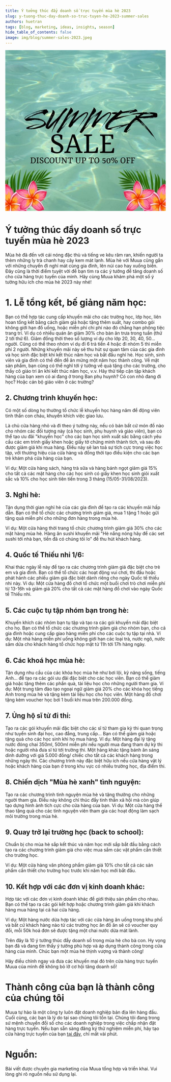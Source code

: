 ```yaml
---
title: Ý tưởng thúc đẩy doanh số trực tuyến mùa hè 2023
slug: y-tuong-thuc-day-doanh-so-truc-tuyen-he-2023-summer-sales
authors: huetran
tags: [blog, marketing, ideas, insights, season]
hide_table_of_contents: false
image: img/blog/summer-sales-2023.jpeg
---
```


![Summer Sales - Khuyến mại mùa hè 2023](../static/img/summer-sales-2023.jpeg)

# Ý tưởng thúc đẩy doanh số trực tuyến mùa hè 2023

Mùa hè đã đến với cái nóng đặc thù và tiếng ve kêu râm ran, khiến người ta thèm những ly trà chanh hay cây kem mát lạnh. Mùa hè với Muua cũng gắn với những chuyến đi nghỉ mát cùng gia đình, lên núi cao hay xuống biển. Đây cũng là thời điểm tuyệt vời để bạn tìm ra các ý tưởng để tăng doanh số cho cửa hàng trực tuyến của mình. Hãy cùng Muua khám phá một số ý tưởng hữu ích cho mùa hè 2023 này nhé!

# 1. Lễ tổng kết, bế giảng năm học: 

Bạn có thể hợp tác cung cấp khuyến mãi cho các trường học, lớp học, liên hoan tổng kết bằng cách giảm giá hoặc tặng thêm suất, hay combo gói không giới hạn đồ uống, hoặc miễn phí chi phí nào đó chẳng hạn phông tiệc trang trí.
Ví dụ có nhiều quán ăn giảm 30% cho bàn ăn trưa trong tuần (thứ 2 tới thứ 6). Giảm đồng thời theo số lượng ví dụ cho lớp 20, 30, 40, 50... người.  Cũng có thể theo nhóm ví dụ đi 6 trả tiền 4 hoặc đi nhóm 5 thì miễn phí 2 người. Những khuyến mãi này sẽ thu hút sự quan tâm của các gia đình và học sinh đặc biệt khi kết thúc năm học và bắt đầu nghỉ hè. Học sinh, sinh viên và gia đình có thể đến để ăn mừng một năm học thành công.
Về mặt sản phẩm, bạn cũng có thể nghĩ tới ý tưởng về quà tặng cho các trường, cho thầy cô giáo tri ân khi kết thúc năm học, v.v. 
Hãy thử tiếp cận tập khách hàng của bạn xem có ai đang ở trong Ban phụ huynh? Có con nhỏ đang đi học? Hoặc cán bộ giáo viên ở các trường? 

## 2. Chương trình khuyến học: 

Có một số dòng họ thường tổ chức lễ khuyến học hàng năm để động viên tinh thần con cháu, khuyến khích việc giao lưu.

Là chủ cửa hàng nhỏ và đi theo ý tưởng này, nếu có bán bất cứ món đồ nào cho nhóm các đối tượng này (cả học sinh, phụ huynh và giáo viên), bạn có thể tạo ưu đãi "khuyến học" cho các bạn học sinh xuất sắc bằng cách yêu cầu các em trình giấy khen hoặc giấy tờ chứng minh thành tích, và sau đó được giảm giá khi mua hàng. Điều này sẽ lan toả sự tích cực trong việc học tập, với thương hiệu của cửa hàng và đồng thời tạo điều kiện cho các bạn trẻ khám phá cửa hàng của bạn.

Ví dụ: Một cửa hàng sách, hàng trà sữa và hàng bánh ngọt giảm giá 15% cho tất cả các mặt hàng cho các học sinh có giấy khen học sinh giỏi xuất sắc và 10% cho học sinh tiên tiến trong 3 tháng (15/05-31/08/2023).

## 3. Nghỉ hè: 

Tận dụng thời gian nghỉ hè của các gia đình để tạo ra các khuyến mãi hấp dẫn. Bạn có thể tổ chức các chương trình giảm giá, mua 1 tặng 1 hoặc gửi tặng quà miễn phí cho những đơn hàng trong mùa hè.

Ví dụ: Một cửa hàng thời trang tổ chức chương trình giảm giá 30% cho các mặt hàng mùa hè. Hàng ăn sushi khuyến mãi "Hè nắng nóng hãy để các set sushi tới nhà bạn, tiền đã có chúng tôi lo" để thu hút khách hàng. 

## 4. Quốc tế Thiếu nhi 1/6: 
Khai thác ngày lễ này để tạo ra các chương trình giảm giá đặc biệt cho trẻ em và gia đình. Bạn có thể tổ chức các hoạt động vui chơi, thi đấu hoặc phát hành các phiếu giảm giá đặc biệt dành riêng cho ngày Quốc tế thiếu nhi này.
Ví dụ: Một cửa hàng đồ chơi tổ chức một buổi chơi trò chơi miễn phí từ 13-16h và giảm giá 20% cho tất cả các mặt hàng đồ chơi vào ngày Quốc tế Thiếu nhi.

## 5. Các cuộc tụ tập nhóm bạn trong hè: 

Khuyến khích các nhóm bạn tụ tập và tạo ra các gói khuyến mãi đặc biệt cho họ. Bạn có thể tổ chức các chương trình giảm giá cho nhóm bạn, cho cả gia đình hoặc cung cấp giao hàng miễn phí cho các cuộc tụ tập tại nhà. 
Ví dụ: Một nhà hàng miễn phí uống không giới hạn các loại trà, nước ngô, nước sâm dứa cho khách hàng tổ chức họp mặt từ 11h tới 17h hàng ngày.

## 6. Các khoá học mùa hè: 
Tận dụng nhu cầu của các khóa học mùa hè như bơi lội, kỹ năng sống, tiếng Anh... để tạo ra các gói ưu đãi đặc biệt cho các học viên. Bạn có thể giảm giá hoặc tặng thêm các phần quà, tài liệu học cho những người tham gia.
Ví dụ: Một trung tâm đào tạo ngoại ngữ giảm giá 20% cho các khóa học tiếng Anh trong mùa hè và tặng kèm tài liệu học cho học viên. Một hàng đồ chơi tặng kèm voucher học bơi 1 buổi khi mua trên 200.000 đồng. 

## 7. Ủng hộ sĩ tử đi thi: 

Tạo ra các gói khuyến mãi đặc biệt cho các sĩ tử tham gia kỳ thi quan trọng như tuyển sinh đại học, cao đẳng, trung cấp... Bạn có thể giảm giá hoặc tặng quà cho các học sinh khi họ mua hàng.
Ví dụ: Một hàng đại lý tặng nước đóng chai 350ml, 500ml miễn phí nếu người mua đang tham dự kỳ thi hoặc người nhà đưa sĩ tử tới trường thi. Một hàng khác tặng bánh ăn sáng dinh dưỡng với giá 5.000 đồng/ chiếc cho tất cả các khách hàng trong những ngày thi. 
Các chương trình này đặc biệt hữu ích nếu cửa hàng vật lý hoặc khách hàng của bạn ở trong khu vực có nhiều trường học, địa điểm thi. 

## 8. Chiến dịch "Mùa hè xanh" tình nguyện: 

Tạo ra các chương trình tình nguyện mùa hè và tặng thưởng cho những người tham gia. Điều này không chỉ thúc đẩy tinh thần xã hội mà còn giúp tạo dựng hình ảnh tích cực cho cửa hàng của bạn.
Ví dụ: Một cửa hàng thể thao tặng quà cho các tình nguyện viên tham gia các hoạt động làm sạch môi trường trong mùa hè.

## 9. Quay trở lại trường học (back to school): 

Chuẩn bị cho mùa hè sắp kết thúc và năm học mới sắp bắt đầu bằng cách tạo ra các chương trình giảm giá cho việc mua sắm các vật phẩm cần thiết cho trường học.

Ví dụ: Một cửa hàng văn phòng phẩm giảm giá 10% cho tất cả các sản phẩm cần thiết cho trường học trước khi năm học mới bắt đầu.

## 10. Kết hợp với các đơn vị kinh doanh khác: 

Hợp tác với các đơn vị kinh doanh khác để giới thiệu sản phẩm cho nhau. Bạn có thể tạo ra các gói kết hợp hoặc chương trình giảm giá khi khách hàng mua hàng tại cả hai cửa hàng.

Ví dụ: Một hàng nước dừa hợp tác với các cửa hàng ăn uống trong khu phố và bất cứ khách hàng nào từ các trường học ăn đồ ăn sẽ có voucher quy đổi, mỗi 50k hoá đơn sẽ được tặng một chai nước dừa mát lành.

Trên đây là 10 ý tưởng thúc đẩy doanh số trong mùa hè cho bà con. Hy vọng bạn đã và đang tìm thấy ý tưởng phù hợp và áp dụng thành công trong cửa hàng của mình. Chúc bạn một mùa hè thịnh vượng và thành công!

Hãy điều chỉnh ngay và đưa các khuyến mại đó trên cửa hàng trực tuyến Muua của mình để không bỏ lỡ cơ hội tăng doanh số! 

# Thành công của bạn là thành công của chúng tôi

Muua tự hào là một công ty luôn đặt doanh nghiệp bản địa lên hàng đầu. Cuối cùng, các bạn là lý do tại sao chúng tôi tồn tại. Chúng tôi đang trong sứ mệnh chuyển đổi số cho các doanh nghiệp trong việc chấp nhận đặt hàng trực tuyến. Nếu bạn sẵn sàng đăng ký thử nghiệm miễn phí, hãy tạo cửa hàng trực tuyến của bạn [tại đây](https://muua.com.vn/), chỉ mất vài phút.

# Nguồn: 
Bài viết được chuyên gia marketing của Muua tổng hợp và triển khai. Vui lòng ghi rõ nguồn nếu sử dụng lại.